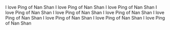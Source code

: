 I love Ping of Nan Shan 
I love Ping of Nan Shan
I love Ping of Nan Shan
I love Ping of Nan Shan
I love Ping of Nan Shan
I love Ping of Nan Shan
I love Ping of Nan Shan
I love Ping of Nan Shan
I love Ping of Nan Shan
I love Ping of Nan Shan
